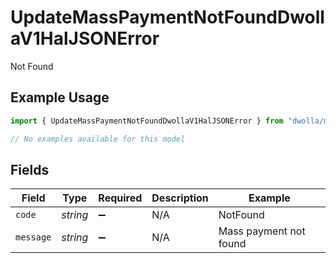 # UpdateMassPaymentNotFoundDwollaV1HalJSONError

Not Found

## Example Usage

```typescript
import { UpdateMassPaymentNotFoundDwollaV1HalJSONError } from "dwolla/models/errors";

// No examples available for this model
```

## Fields

| Field                  | Type                   | Required               | Description            | Example                |
| ---------------------- | ---------------------- | ---------------------- | ---------------------- | ---------------------- |
| `code`                 | *string*               | :heavy_minus_sign:     | N/A                    | NotFound               |
| `message`              | *string*               | :heavy_minus_sign:     | N/A                    | Mass payment not found |